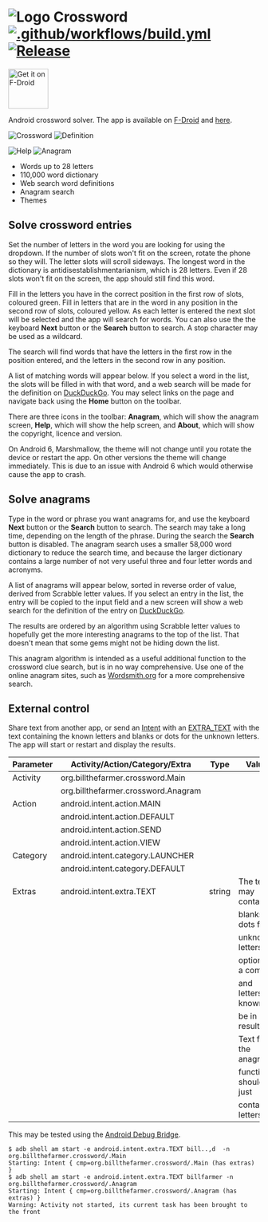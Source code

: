 # ![Logo](src/main/res/drawable-hdpi/ic_launcher.png) Crossword [![.github/workflows/build.yml](https://github.com/billthefarmer/crossword/workflows/.github/workflows/build.yml/badge.svg)](https://github.com/billthefarmer/crossword/actions) [![Release](https://img.shields.io/github/release/billthefarmer/crossword.svg?logo=github)](https://github.com/billthefarmer/crossword/releases)
[<img src="https://fdroid.gitlab.io/artwork/badge/get-it-on.svg" alt="Get it on F-Droid" height="80">](https://f-droid.org/packages/org.billthefarmer.crossword)

Android crossword solver. The app is available on [F-Droid](https://f-droid.org/packages/org.billthefarmer.crossword) and [here](https://github.com/billthefarmer/crossword/releases).

![Crossword](https://github.com/billthefarmer/billthefarmer.github.io/raw/master/images/crossword/Crossword.png) ![Definition](https://github.com/billthefarmer/billthefarmer.github.io/raw/master/images/crossword/Definition.png)

![Help](https://github.com/billthefarmer/billthefarmer.github.io/raw/master/images/crossword/Help.png) ![Anagram](https://github.com/billthefarmer/billthefarmer.github.io/raw/master/images/crossword/Anagram.png)

 * Words up to 28 letters
 * 110,000 word dictionary
 * Web search word definitions
 * Anagram search
 * Themes

## Solve crossword entries
Set the number of letters in the word you are looking for using the
dropdown. If the number of slots won't fit on the screen, rotate the
phone so they will. The letter slots will scroll sideways. The longest
word in the dictionary is antidisestablishmentarianism, which is 28
letters.  Even if 28 slots won't fit on the screen, the app should
still find this word.

Fill in the letters you have in the correct position in the first row
of slots, coloured green. Fill in letters that are in the word in any
position in the second row of slots, coloured yellow. As each letter
is entered the next slot will be selected and the app will search for
words. You can also use the the keyboard **Next** button or the
**Search** button to search. A stop character may be used as a
wildcard.

The search will find words that have the letters in the first row in
the position entered, and the letters in the second row in any
position.

A list of matching words will appear below. If you select a word in the
list, the slots will be filled in with that word, and a web search
will be made for the definition on
[DuckDuckGo](https://duckduckgo.com). You may select links on the page
and navigate back using the **Home** button on the toolbar.

There are three icons in the toolbar: **Anagram**, which will show the
anagram screen, **Help**, which will show the help screen, and
**About**, which will show the copyright, licence and version.

On Android 6, Marshmallow, the theme will not change until you rotate
the device or restart the app. On other versions the theme will change
immediately. This is due to an issue with Android 6 which would
otherwise cause the app to crash.

## Solve anagrams
Type in the word or phrase you want anagrams for, and use the keyboard
**Next** button or the **Search** button to search. The search may
take a long time, depending on the length of the phrase. During the
search the **Search** button is disabled. The anagram search uses a
smaller 58,000 word dictionary to reduce the search time, and because
the larger dictionary contains a large number of not very useful three
and four letter words and acronyms.

A list of anagrams will appear below, sorted in reverse order of
value, derived from Scrabble letter values. If you select an entry in
the list, the entry will be copied to the input field and a new screen
will show a web search for the definition of the entry on
[DuckDuckGo](https://duckduckgo.com).

The results are ordered by an algorithm using Scrabble letter values to
hopefully get the more interesting anagrams to the top of the list. That
doesn't mean that some gems might not be hiding down the list.

This anagram algorithm is intended as a useful additional function to
the crossword clue search, but is in no way comprehensive. Use one of
the online anagram sites, such as [Wordsmith.org](https://wordsmith.org/anagram)
for a more comprehensive search.

## External control
Share text from another app, or send an
[Intent](https://developer.android.com/reference/android/content/Intent)
with an
[EXTRA_TEXT](https://developer.android.com/reference/android/content/Intent#EXTRA_TEXT)
with the text containing the known letters and blanks or dots for the
unknown letters. The app will start or restart and display the
results.

| Parameter | Activity/Action/Category/Extra | Type | Value |
| --------- | ------------------------------ | ---- | ----- |
| Activity | org.billthefarmer.crossword.Main |
| | org.billthefarmer.crossword.Anagram |
| Action | android.intent.action.MAIN |
| | android.intent.action.DEFAULT |
| | android.intent.action.SEND |
| | android.intent.action.VIEW |
| Category | android.intent.category.LAUNCHER |
| | android.intent.category.DEFAULT |
| Extras | android.intent.extra.TEXT | string | The text may contain |
| | | | blanks or dots for |
| | | | unknown letters, |
| | | | optionally a comma |
| | | | and letters known to |
| | | | be in results. | 
| | | | Text for the anagram |
| | | | function should just |
| | | | contain letters |

This may be tested using the [Android Debug
Bridge](https://developer.android.com/studio/command-line/adb#am).
```shell
$ adb shell am start -e android.intent.extra.TEXT bill..,d  -n org.billthefarmer.crossword/.Main
Starting: Intent { cmp=org.billthefarmer.crossword/.Main (has extras) }
$ adb shell am start -e android.intent.extra.TEXT billfarmer -n org.billthefarmer.crossword/.Anagram
Starting: Intent { cmp=org.billthefarmer.crossword/.Anagram (has extras) }
Warning: Activity not started, its current task has been brought to the front
```
